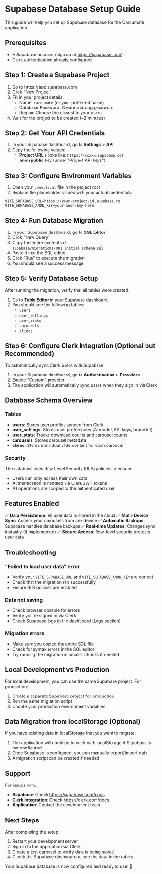 # Supabase Database Setup Guide

This guide will help you set up Supabase database for the Caroumate application.

## Prerequisites

- A Supabase account (sign up at https://supabase.com)
- Clerk authentication already configured

## Step 1: Create a Supabase Project

1. Go to https://app.supabase.com
2. Click "New Project"
3. Fill in your project details:
   - Name: `caroumate` (or your preferred name)
   - Database Password: Create a strong password
   - Region: Choose the closest to your users
4. Wait for the project to be created (~2 minutes)

## Step 2: Get Your API Credentials

1. In your Supabase dashboard, go to **Settings** > **API**
2. Copy the following values:
   - **Project URL** (looks like: `https://xxxxx.supabase.co`)
   - **anon public** key (under "Project API keys")

## Step 3: Configure Environment Variables

1. Open your `.env.local` file in the project root
2. Replace the placeholder values with your actual credentials:

```env
VITE_SUPABASE_URL=https://your-project-id.supabase.co
VITE_SUPABASE_ANON_KEY=your-anon-key-here
```

## Step 4: Run Database Migration

1. In your Supabase dashboard, go to **SQL Editor**
2. Click "New Query"
3. Copy the entire contents of `supabase/migrations/001_initial_schema.sql`
4. Paste it into the SQL editor
5. Click "Run" to execute the migration
6. You should see a success message

## Step 5: Verify Database Setup

After running the migration, verify that all tables were created:

1. Go to **Table Editor** in your Supabase dashboard
2. You should see the following tables:
   - `users`
   - `user_settings`
   - `user_stats`
   - `carousels`
   - `slides`

## Step 6: Configure Clerk Integration (Optional but Recommended)

To automatically sync Clerk users with Supabase:

1. In your Supabase dashboard, go to **Authentication** > **Providers**
2. Enable "Custom" provider
3. The application will automatically sync users when they sign in via Clerk

## Database Schema Overview

### Tables

- **users**: Stores user profiles synced from Clerk
- **user_settings**: Stores user preferences (AI model, API keys, brand kit)
- **user_stats**: Tracks download counts and carousel counts
- **carousels**: Stores carousel metadata
- **slides**: Stores individual slide content for each carousel

### Security

The database uses Row Level Security (RLS) policies to ensure:
- Users can only access their own data
- Authentication is handled via Clerk JWT tokens
- All operations are scoped to the authenticated user

## Features Enabled

✅ **Data Persistence**: All user data is stored in the cloud
✅ **Multi-Device Sync**: Access your carousels from any device
✅ **Automatic Backups**: Supabase handles database backups
✅ **Real-time Updates**: Changes sync instantly (if implemented)
✅ **Secure Access**: Row-level security protects user data

## Troubleshooting

### "Failed to load user data" error
- Verify your `VITE_SUPABASE_URL` and `VITE_SUPABASE_ANON_KEY` are correct
- Check that the migration ran successfully
- Ensure RLS policies are enabled

### Data not saving
- Check browser console for errors
- Verify you're signed in via Clerk
- Check Supabase logs in the dashboard (Logs section)

### Migration errors
- Make sure you copied the entire SQL file
- Check for syntax errors in the SQL editor
- Try running the migration in smaller chunks if needed

## Local Development vs Production

For local development, you can use the same Supabase project. For production:

1. Create a separate Supabase project for production
2. Run the same migration script
3. Update your production environment variables

## Data Migration from localStorage (Optional)

If you have existing data in localStorage that you want to migrate:

1. The application will continue to work with localStorage if Supabase is not configured
2. Once Supabase is configured, you can manually export/import data
3. A migration script can be created if needed

## Support

For issues with:
- **Supabase**: Check https://supabase.com/docs
- **Clerk Integration**: Check https://clerk.com/docs
- **Application**: Contact the development team

## Next Steps

After completing the setup:

1. Restart your development server
2. Sign in to the application via Clerk
3. Create a test carousel to verify data is being saved
4. Check the Supabase dashboard to see the data in the tables

Your Supabase database is now configured and ready to use! 🎉
